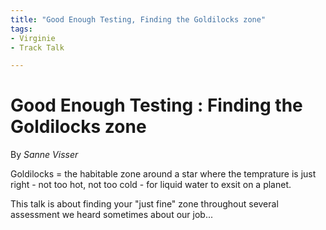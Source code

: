 ```yaml
---
title: "Good Enough Testing, Finding the Goldilocks zone"
tags: 
- Virginie
- Track Talk

---
```


# Good Enough Testing : Finding the Goldilocks zone
By *Sanne Visser*

Goldilocks = the habitable zone around a star where the temprature is just right - not too hot, not too cold - for liquid water to exsit on a planet.

This talk is about finding your "just fine" zone throughout several assessment we heard sometimes about our job...






